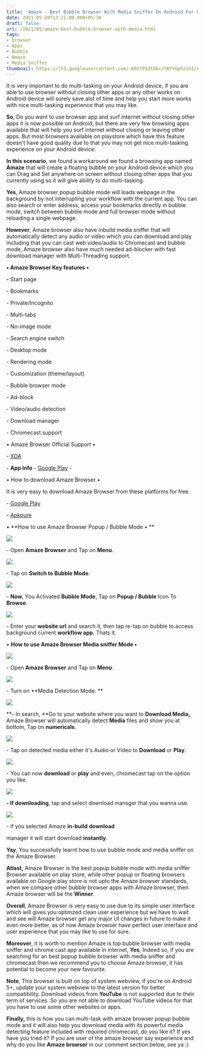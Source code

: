 ```yaml
---
title: 'Amaze - Best Bubble Browser With Media Sniffer On Android For Free. '
date: 2021-05-20T13:21:00.000+05:30
draft: false
url: /2021/05/amaze-best-bubble-browser-with-media.html
tags: 
- browser
- Apps
- Bubble
- Amaze
- Media Sniffer
thumbnail: https://lh3.googleusercontent.com/-K02tPSdtdkc/YKYVGpFz1nI/AAAAAAAAEn0/93JYGPs5tXomA2hHIJlXxlYBL_WfqHbzwCLcBGAsYHQ/s1600/1621497110902081-0.png "Amaze - Best Bubble Browser With Media Sniffer On Android For Free."
--- 
```


  

It is very important to do multi-tasking on your Android device, if you are able to use browser without closing other apps or any other works on Android device will surely save alot of time and help you start more works with nice multi-tasking experience that you may like. 

  

**So**, Do you want to use browser app and surf internet without closing other apps it is now possible on Android, but there are very few browsing apps available that will help you surf internet without closing or leaving other apps. But most browsers available on playstore which have this feature doesn't have good quality due to that you may not get nice multi-tasking experience on your Android device. 

  

**In this scenario**, we found a workaround we found a browsing app named **Amaze** that will create a floating bubble on your Android device which you can Drag and Set anywhere on screen without closing other apps that you currently using so it will give ability to do multi-tasking.

  

**Yes**, Amaze browser popup bubble mode will loads webpage in the background by not interrupting your workflow with the current app. You can also search or enter address, access your bookmarks directly in bubble mode, switch between bubble mode and full browser mode without reloading a single webpage.  

  

**However**, Amaze browser also have inbuild media sniffer that will automatically detect any audio or video which you can download and play including that you can cast web video/audio to Chromecast and bubble mode, Amaze browser also have much needed ad-blocker with fast download manager with Multi-Threading support. 

  

**• Amaze Browser Key features •**

**\-** Start page

\- Bookmarks

\- Private/Incognito

\- Multi-tabs

\- No-image mode

\- Search engine switch

\- Desktop mode

\- Rendering mode

\- Customization (theme/layout)

\- Bubble browser mode

\- Ad-block

\- Video/audio detection

\- Download manager

\- Chromecast support

  

• Amaze Browser Official Support •

  

\- [XDA](https://forum.xda-developers.com/t/app-4-4-amaze-browser-adblock-fast-download-chromecast-support.3508876/)

  

\- **App Info** - [Google Play](https://play.google.com/store/apps/details?id=com.sibimobilelab.amazebrowser) \-

  

• How to download Amaze Browser •

  

It is very easy to download Amaze Browser from these platforms for free. 

  

\- [Google Play](https://play.google.com/store/apps/details?id=com.sibimobilelab.amazebrowser)

\- [Apkpure](https://m.apkpure.com/amaze-browser-cast-web-videos/com.sibimobilelab.amazebrowser)

  

• **How to use Amaze Browser Popup / Bubble Mode • **

 **![](https://lh3.googleusercontent.com/-bH4owJgDKbw/YKYVFvQ4hwI/AAAAAAAAEns/O9b9RzHYrTwooOba1lPBWnlXnnKg_rrRgCLcBGAsYHQ/s1600/1621497101575081-1.png)** 

\- Open **Amaze Browser** and Tap on **Menu**. 

  

 ![](https://lh3.googleusercontent.com/-IHfGWjcL2D0/YKYVDUVDf3I/AAAAAAAAEno/3hkpNWwWyQcpwZ5YhHBuyKFOsHsSuTyswCLcBGAsYHQ/s1600/1621497095602538-2.png) 

  

\- Tap on **Switch to Bubble Mode**. 

  

 ![](https://lh3.googleusercontent.com/-xB_zIbvBmpA/YKYVB_hkuEI/AAAAAAAAEnk/cDZyHXR29iwdEpsS1Je0e71YQmVwIWYYQCLcBGAsYHQ/s1600/1621497083380582-3.png) 

  

\- **Now**, You Activated **Bubble Mode**, Tap on **Popup / Bubble** Icon To **Browse**. 

  

 ![](https://lh3.googleusercontent.com/-yb46OUpGcDc/YKYU-36jXPI/AAAAAAAAEng/YVOysnJMrd0oFvJ1816SmB7f10fSdXGWgCLcBGAsYHQ/s1600/1621497071406544-4.png) 

  

\- Enter your **website url** and search it, then tap re-tap on bubble to access background current **workflow app.** Thats it. 

  

• **How to use Amaze Browser Media sniffer Mode •**

 **![](https://lh3.googleusercontent.com/-vTlKmBiCswk/YKYU75VGiUI/AAAAAAAAEnc/8l_iUEp_CTwe09wyl0gjwy-SZk0xQc5zQCLcBGAsYHQ/s1600/1621497066680008-5.png)** 

\- Open **Amaze Browser** and Tap on **Menu**. 

  

 ![](https://lh3.googleusercontent.com/-_Xivt953Mdw/YKYU6snSXdI/AAAAAAAAEnY/VPHveQ5-8P4nBrLqUh9tfvld1A1BDxbgACLcBGAsYHQ/s1600/1621497060818811-6.png) 

  

\- Turn on **Media Detection Mode. **

 **![](https://lh3.googleusercontent.com/-KwLFwtHu9fk/YKYU5KHRvfI/AAAAAAAAEnU/UwHN3kWquGEuKcT9hDi6r4oaKP3b5VrdACLcBGAsYHQ/s1600/1621497055127474-7.png)** 

**\- In search, **Go to your website where you want to **Download Media,** Amaze Browser will automatically detect **Media** files and show you at bottom, Tap on **numericals**. 

  

 ![](https://lh3.googleusercontent.com/-J4DSrenqHAo/YKYU3my-SjI/AAAAAAAAEnQ/t_W78M5mRR45xO4Em0aKdn5ulv1qfkmiQCLcBGAsYHQ/s1600/1621497050531541-8.png) 

  

\- Tap on detected media either it's Audio or Video to **Download** or **Play**. 

  

 ![](https://lh3.googleusercontent.com/-lmoDgljzoFo/YKYU2SkpwfI/AAAAAAAAEnM/mvqWOuyYJwYRbfuqyt83l_jqEQxv5-vVQCLcBGAsYHQ/s1600/1621497046101866-9.png) 

  

\- You can now **download** or **play** and even, chromecast tap on the option you like. 

  

 ![](https://lh3.googleusercontent.com/-fIYRKj3cJHg/YKYU1YuY_WI/AAAAAAAAEnI/S1EcdF9DID8H7zwTnN7vot9VJWzKXcfKgCLcBGAsYHQ/s1600/1621497041907896-10.png) 

  

**\- If downloading**, tap and select download mansger that you wanna use. 

  

 ![](https://lh3.googleusercontent.com/-uLKleEjMFYg/YKYU0cv4txI/AAAAAAAAEnE/QfwvknTwQLsUEFVZLRyjg8DD5NpWRNVigCLcBGAsYHQ/s1600/1621497036526500-11.png) 

  

\- if you selected Amaze **in-build** **download**

manager it will start download **instantly**. 

  

**Yay**, You successfully learnt how to use bubble mode and media sniffer on the Amaze Browser. 

  

**Atlast,** Amaze Browser is the best popup bubble mode with media sniffer Browser available on play store, while other popup or floating browsers available on Google play store is not upto the Amaze browser standards, when we compare other bubble browser apps with Amaze browser, then Amaze browser will be the **Winner**. 

  

**Overall**, Amaze Browser is very easy to use due to its simple user interface which will gives you optimzed clean user experience but we have to wait and see will Amaze browser get any major UI changes in future to make it even more better, as of now Amaze browser have perfect user interface and user experience that you may like to use for sure.   

  

**Moreover**, it is worth to mention Amaze is top bubble browser with media sniffer and chrome cast app available in internet, **Yes**, Indeed so, if you are searching for an best popup bubble browser with media sniffer and chromecast then we recommend you to choose Amaze browser, it has potential to become your new favourite.   

  

**Note**, This browser is built on top of system webview, if you're on Android 5+, update your system webview to the latest version for better compatibility. Download videos from **YouTube** is not supported due to their term of services. So you are not able to download YouTube videos for that you have to use some other websites or apps. 

  

**Finally,** this is how you can multi-task with amaze browser popup bubble mode and it will also help you download media with its powerful media detecting feature included with required chromecast, do you like it? If yes have you tried it? If you are user of the amaze browser say experience and why do you like **Amaze browser** in our comment section below, see ya :)